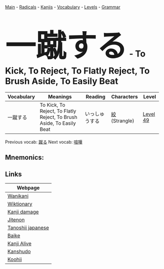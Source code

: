 <style> bigfont {font-size: 100px}</style>
[Main](../README.md) -
[Radicals](../radicals.md) -
[Kanjis](../kanjis.md) -
[Vocabulary](../vocabulary.md) -
[Levels](../levels.md) -
[Grammar](../grammar.md)
# <bigfont> 一蹴する</bigfont> - To Kick, To Reject, To Flatly Reject, To Brush Aside, To Easily Beat 

| Vocabulary | Meanings | Reading | Characters | Level |
| --- | --- | --- | --- | --- |
| 一蹴する | To Kick, To Reject, To Flatly Reject, To Brush Aside, To Easily Beat | いっしゅうする |  [絞](../kanjis/絞.md) (Strangle) | [Level 49](../levels/wk_level49.md) |

Previous vocab: [蹴る](蹴る.md) Next vocab: [喧嘩](喧嘩.md) 

## Mnemonics:



## Links 

| Webpage |
| --- |
| [Wanikani          ](https://www.wanikani.com/kanji/一蹴する) |
| [Wiktionary        ](https://en.wiktionary.org/wiki/一蹴する) |
| [Kanji damage      ](http://www.kanjidamage.com/kanji/search?utf8=✓&q=一蹴する) |
| [Jitenon           ](https://jitenon.com/kanji/一蹴する) |
| [Tanoshii japanese ](https://www.tanoshiijapanese.com/dictionary/kanji.cfm?k=一蹴する) |
| [Baike             ](https://baike.baidu.com/item/一蹴する) |
| [Kanji Alive       ](https://app.kanjialive.com/一蹴する) |
| [Kanshudo          ](https://www.kanshudo.com/searchmn?q=一蹴する) |
| [Koohii            ](https://kanji.koohii.com/study/kanji/一蹴する) |
